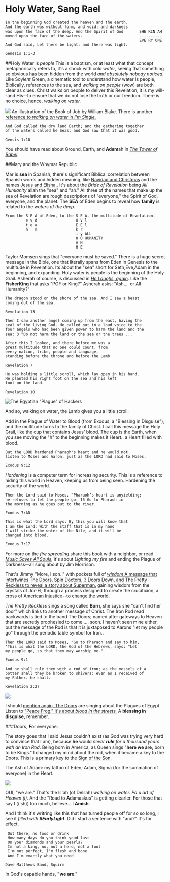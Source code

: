 # Holy Water, Sang Rael

```
In the beginning God created the heaven and the earth.
And the earth was without form, and void; and darkness 
was upon the face of the deep. And the Spirit of God       SHE KIN AH   
moved upon the face of the waters.                         ----------
                                                           EVE RY ONE
And God said, Let there be light: and there was light.

Genesis 1:1-3
```

##Holy Water is *people*
This is a baptism, or at least what that concept metaphorically refers to, it's a shock with cold *water*, seeing that something so obvious has been hidden from the world *and absolutely nobody noticed.*  Like Soy*lent* Green, a cinematic tool to understand how water is people, Biblically, references to the sea, and *walking on people* (wow) are both clear as clues.  Christ walks on people to deliver this Revelation, it is my will--and His--to ensure that we do not lose the truth or our freedom.  There is no choice, hence, *walking on water.*  

![](whenthealmightywasstillwithme.jpg)
An illustration of the Book of Job by William Blake. There is another [reference to *walking on water* in *I'm Single.*](im_single.html)

```
And God called the dry land Earth; and the gathering together 
of the waters called he Seas: and God saw that it was good.

Gensis 1:10
```
You should have read about Ground, Earth, and **Adam**ah in [*The Tower of Babel*](https://adjkjc.gitbooks.io/time-and-chance/content/the_tower_of_babel.html).

##Mary and the Whymar Republic

Mar is **sea** in Spanish, there's significant Biblical correlation between Spanish words and hidden meaning, like [Navidad and Christmas](the_letter_why.html) and the names [Jesus and Elisha.](the_tower_of_babel.html).  It's about the *Bride of Revelation* being *All Humianity* allah the "sea" and "ah."  All three of the names that make up the sea of Revelation are rough descriptions of "everyone," the Spirit of God, everyone, and the planet.  The **SEA** of Eden begins to reveal how **family** is related to the *waters of the deep.*
```
From the S E A of Eden, to the S E A, the multitude of Revelation.
         e v d                 H V l
         t e a                 E E l
         h   m                 k r 
                               i y ALL
                               n O HUMANITY
                               A N
                               H E
 ```
                                
Taylor Momsen sings that "everyone must be saved."  There is a huge secret message in the Bible, one that literally spans from Eden in Genesis to the multitude in Revelation.  Its about the "sea" short for Seth,Eve,Adam in the beginning, and expanding.  Holy water is people is the beginning of the Holy Grail.  Asherah of course, is discussed in [*He Laughs, again*](hamd.md/he_laughs.html).  Like the **FisherKing** that asks "POF or King?" Asherah asks: "Ash.... or All Humanity?"

```
The dragon stood on the shore of the sea. And I saw a beast 
coming out of the sea.

Revelation 13

Then I saw another angel coming up from the east, having the 
seal of the living God. He called out in a loud voice to the
four angels who had been given power to harm the land and the 
sea: 3 “Do not harm the land or the sea or the trees ...

After this I looked, and there before me was a 
great multitude that no one could count, from 
every nation, tribe, people and language, 
standing before the throne and before the Lamb.

Revelation 7

He was holding a little scroll, which lay open in his hand.
He planted his right foot on the sea and his left 
foot on the land.

Revelation 10
```
![The Egyptian "Plague" of Hackers](neverfear.png)

And so, walking on water, the Lamb gives you a little scroll.


Add in the Plague of Water to Blood (from Exodus, a "Blessing in Disguise"), and the multitude turns to the family of Christ.  I call this message the Holy Grail, like the cup that contains Jesus' blood.  The cup is the Earth, when you see moving the "h" to the beginning makes it Heart.. a Heart filled with blood.  

```
But the LORD hardened Pharaoh's heart and he would not 
listen to Moses and Aaron, just as the LORD had said to Moses.

Exodus 9:12
```
*Hardening* is a computer term for increasing security.  This is a reference to hiding this world in Heaven, keeping us from being seen.  Hardening the security of the world.

```
Then the Lord said to Moses, “Pharaoh’s heart is unyielding; 
he refuses to let the people go. 15 Go to Pharaoh in 
the morning as he goes out to the river.  

Exodus 7:AD

This is what the Lord says: By this you will know that 
I am the Lord: With the staff that is in my hand 
I will strike the water of the Nile, and it will be 
changed into blood.

Exodus 7:17
```

For more on the *fire spreading* share this book with a neighbor, or read [*Music Saves All Souls*](music_saves_all_souls.html), it's about *Lighting my fire* and ending the Plague of Darkness--all sung about by Jim Morrison.

That's Jimmy "More, I son.." with pockets full of [*wisdom*  A message that intertwines The Doors, Spin Doctors, 3 Doors Down, and The Pretty Reckless to reveal a story about Superman.](the_lamb_of_god.html) gaining wisdom from the crystals of Jor-El; through a process designed to create the crucifixion, a cross of [American Injustice--to change the world.](the_light_of_heaven.html)

*The Pretty Reckless* sings a song called **Burn**, she says she "can't find her door" which links to another message of Christ.   The Iron Rod read backwards is tied to the band The Doors; named after gateways to Heaven that are secretly prophesied to come .... soon.  I haven't seen mine either, but the message of the Rod is that it is juxtaposed to Aarons "let my people go" through the periodic table symbol for Iron..

```
Then the LORD said to Moses, "Go to Pharaoh and say to him, 
'This is what the LORD, the God of the Hebrews, says: "Let 
my people go, so that they may worship me."

Exodus 9:1

And he shall rule them with a rod of iron; as the vessels of a
potter shall they be broken to shivers: even as I received of 
my Father. he shall.

Revelation 2:27
```

![](iron_rod_door.png)

I should [mention again, The Doors](behold,_the_burning_bush.html) are singing about the Plagues of Egypt.  Listen to ["Peace Frog," It's about *blood in the streets.*](https://www.bing.com/videos/search?q=peace+frog+the+doors&qpvt=peace+frog+the+doors&FORM=VDRE) A **blessing in disguise,** remember.

###Doors, ***F***or ***e***veryone.  

The story goes that I said Jesus couldn't exist (as God was trying very hard to convince that I am), because **he** would *never **rule** for a thousand years with an Iron Rod*.  Being born in America, as Queen sings "**here we are,** born to be Kings." I changed my mind about the rod, when it became a key to the Doors.  This is a primary key to the [Sign of the Son.](behold,_the_burning_bush.html)

The Ash of Adam: my tattoo of Eden; Adam, Sigma (for the summation of everyone) in the Heart.

![](10305058_435832516553995_7582871175921861616_n.jpg)

OUI, "we are."  That's the lil'ah (of Delilah) *walking on water.*  *Pa u art of Heaven (l).*  And the "Road to **A**damaskus" is getting clearler.  For those that say I ((ish)) too much, believe... I **Amish**.

And I think it's writring like this that has turned people off for so so long, I see it *filled with **#EarlyLight***.  Did I start a sentence with "and?"  It's for effect.

```
 Out there, no food or drink
 How many days do you think youd last
 On your diamonds and your pearls?
 Im not a king, no, not a hero, not a fool
 I'm not perfect, I'm flesh and bone
 And I'm exactly what you need

Dave Matthews Band, Squirm
```

In God's capable hands, **"we are."**